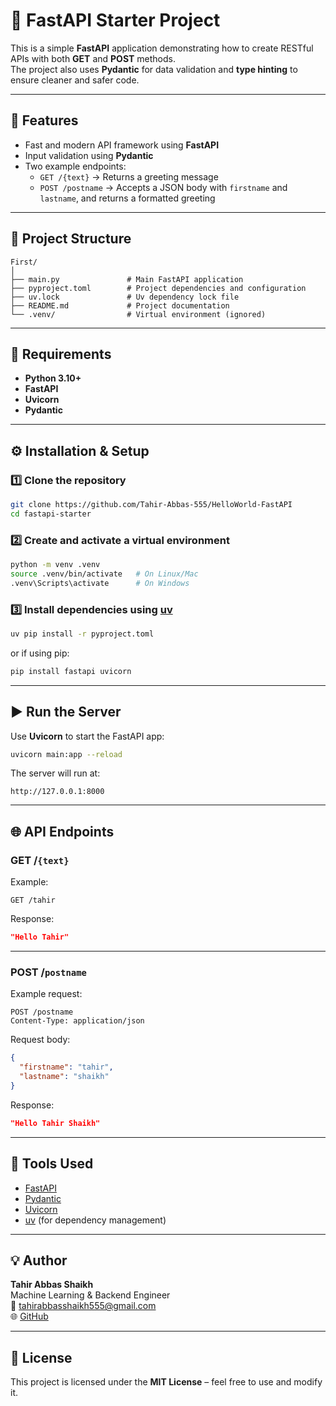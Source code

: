 # 🚀 FastAPI Starter Project

This is a simple **FastAPI** application demonstrating how to create RESTful APIs with both **GET** and **POST** methods.  
The project also uses **Pydantic** for data validation and **type hinting** to ensure cleaner and safer code.

---

## 🧠 Features

- Fast and modern API framework using **FastAPI**
- Input validation using **Pydantic**
- Two example endpoints:
  - `GET /{text}` → Returns a greeting message
  - `POST /postname` → Accepts a JSON body with `firstname` and `lastname`, and returns a formatted greeting

---

## 📁 Project Structure

```
First/
│
├── main.py               # Main FastAPI application
├── pyproject.toml        # Project dependencies and configuration
├── uv.lock               # Uv dependency lock file
├── README.md             # Project documentation
└── .venv/                # Virtual environment (ignored)
```

---

## 🧩 Requirements

- **Python 3.10+**
- **FastAPI**
- **Uvicorn**
- **Pydantic**

---

## ⚙️ Installation & Setup

### 1️⃣ Clone the repository
```bash
git clone https://github.com/Tahir-Abbas-555/HelloWorld-FastAPI
cd fastapi-starter
```

### 2️⃣ Create and activate a virtual environment
```bash
python -m venv .venv
source .venv/bin/activate   # On Linux/Mac
.venv\Scripts\activate      # On Windows
```

### 3️⃣ Install dependencies using [uv](https://github.com/astral-sh/uv)
```bash
uv pip install -r pyproject.toml
```
or if using pip:
```bash
pip install fastapi uvicorn
```

---

## ▶️ Run the Server

Use **Uvicorn** to start the FastAPI app:

```bash
uvicorn main:app --reload
```

The server will run at:
```
http://127.0.0.1:8000
```

---

## 🌐 API Endpoints

### **GET /**`{text}`
Example:
```
GET /tahir
```
Response:
```json
"Hello Tahir"
```

---

### **POST /**`postname`
Example request:
```
POST /postname
Content-Type: application/json
```

Request body:
```json
{
  "firstname": "tahir",
  "lastname": "shaikh"
}
```

Response:
```json
"Hello Tahir Shaikh"
```

---

## 🧰 Tools Used

- [FastAPI](https://fastapi.tiangolo.com/)
- [Pydantic](https://docs.pydantic.dev/)
- [Uvicorn](https://www.uvicorn.org/)
- [uv](https://github.com/astral-sh/uv) (for dependency management)

---

## 💡 Author

**Tahir Abbas Shaikh**  
Machine Learning & Backend Engineer  
📧 [tahirabbasshaikh555@gmail.com](mailto:tahirabbasshaikh555@gmail.com)  
🌐 [GitHub](https://github.com/Tahir-Abbas-555)

---

## 📜 License

This project is licensed under the **MIT License** – feel free to use and modify it.
